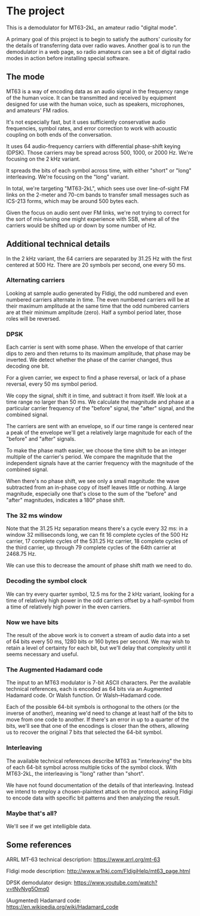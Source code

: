 # The project

This is a demodulator for MT63-2kL, an amateur radio "digital mode".

A primary goal of this project is to begin to satisfy the authors' curiosity for the details of transferring data over radio waves. Another goal is to run the demodulator in a web page, so radio amateurs can see a bit of digital radio modes in action before installing special software.

## The mode

MT63 is a way of encoding data as an audio signal in the frequency range of the human voice. It can be transmitted and received by equipment designed for use with the human voice, such as speakers, microphones, and amateurs' FM radios.

It's not especially fast, but it uses sufficiently conservative audio frequencies, symbol rates, and error correction to work with acoustic coupling on both ends of the conversation.

It uses 64 audio-frequency carriers with differential phase-shift keying (DPSK). Those carriers may be spread across 500, 1000, or 2000 Hz. We're focusing on the 2 kHz variant.

It spreads the bits of each symbol across time, with either "short" or "long" interleaving. We're focusing on the "long" variant.

In total, we're targeting "MT63-2kL", which sees use over line-of-sight FM links on the 2-meter and 70-cm bands to transfer small messages such as ICS-213 forms, which may be around 500 bytes each.

Given the focus on audio sent over FM links, we're not trying to correct for the sort of mis-tuning one might experience with SSB, where all of the carriers would be shifted up or down by some number of Hz.

## Additional technical details

In the 2 kHz variant, the 64 carriers are separated by 31.25 Hz with the first centered at 500 Hz. There are 20 symbols per second, one every 50 ms.

### Alternating carriers

Looking at sample audio generated by Fldigi, the odd numbered and even numbered carriers alternate in time. The even numbered carriers will be at their maximum amplitude at the same time that the odd numbered carriers are at their minimum amplitude (zero). Half a symbol period later, those roles will be reversed.

### DPSK

Each carrier is sent with some phase. When the envelope of that carrier dips to zero and then returns to its maximum amplitude, that phase may be inverted. We detect whether the phase of the carrier changed, thus decoding one bit.

For a given carrier, we expect to find a phase reversal, or lack of a phase reversal, every 50 ms symbol period.

We copy the signal, shift it in time, and subtract it from itself. We look at a time range no larger than 50 ms. We calculate the magnitude and phase at a particular carrier frequency of the "before" signal, the "after" signal, and the combined signal.

The carriers are sent with an envelope, so if our time range is centered near a peak of the envelope we'll get a relatively large magnitude for each of the "before" and "after" signals.

To make the phase math easier, we choose the time shift to be an integer multiple of the carrier's period. We compare the magnitude that the independent signals have at the carrier frequency with the magnitude of the combined signal.

When there's no phase shift, we see only a small magnitude: the wave subtracted from an in-phase copy of itself leaves little or nothing. A large magnitude, especially one that's close to the sum of the "before" and "after" magnitudes, indicates a 180° phase shift.

### The 32 ms window

Note that the 31.25 Hz separation means there's a cycle every 32 ms: in a window 32 milliseconds long, we can fit 16 complete cycles of the 500 Hz carrier, 17 complete cycles of the 531.25 Hz carrier, 18 complete cycles of the third carrier, up through 79 complete cycles of the 64th carrier at 2468.75 Hz.

We can use this to decrease the amount of phase shift math we need to do.

### Decoding the symbol clock

We can try every quarter symbol, 12.5 ms for the 2 kHz variant, looking for a time of relatively high power in the odd carriers offset by a half-symbol from a time of relatively high power in the even carriers.

### Now we have bits

The result of the above work is to convert a stream of audio data into a set of 64 bits every 50 ms, 1280 bits or 160 bytes per second. We may wish to retain a level of certainty for each bit, but we'll delay that complexity until it seems necessary and useful.

### The Augmented Hadamard code

The input to an MT63 modulator is 7-bit ASCII characters. Per the available technical references, each is encoded as 64 bits via an Augmented Hadamard code. Or Walsh function. Or Walsh–Hadamard code.

Each of the possible 64-bit symbols is orthogonal to the others (or the inverse of another), meaning we'd need to change at least half of the bits to move from one code to another. If there's an error in up to a quarter of the bits, we'll see that one of the encodings is closer than the others, allowing us to recover the original 7 bits that selected the 64-bit symbol.

### Interleaving

The available technical references describe MT63 as "interleaving" the bits of each 64-bit symbol across multiple ticks of the symbol clock. With MT63-2kL, the interleaving is "long" rather than "short".

We have not found documentation of the details of that interleaving. Instead we intend to employ a chosen-plaintext attack on the protocol, asking Fldigi to encode data with specific bit patterns and then analyzing the result.

### Maybe that's all?

We'll see if we get intelligible data.

## Some references

ARRL MT-63 technical description: https://www.arrl.org/mt-63

Fldigi mode description: http://www.w1hkj.com/FldigiHelp/mt63_page.html

DPSK demodulator design: https://www.youtube.com/watch?v=tNvNyg5Omq0

(Augmented) Hadamard code: https://en.wikipedia.org/wiki/Hadamard_code
